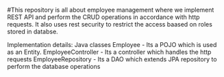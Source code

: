 #This repository is all about employee management where we implement REST API and perform the CRUD operations in accordance with http requests. It also uses rest security to restrict the access baased on roles stored in databse.

Implementation details:
Java classes
    Employee - Its a POJO which is used as an Entity.
    EmployeeController - Its a controller which handles the http requests
    EmployeeRepository - Its a DAO which extends JPA repository to perform the database operations
    
